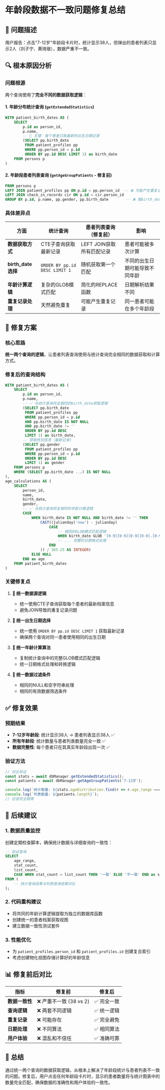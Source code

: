 # 年龄段数据不一致问题修复总结

## 🚨 问题描述
用户报告：点击"7-12岁"年龄段卡片时，统计显示38人，但弹出的患者列表只显示2人（刘子宁、黄琦瑱），数据严重不一致。

## 🔍 根本原因分析

### 问题根源
两个查询使用了**完全不同的数据获取逻辑**：

#### 1. 年龄分布统计查询 (`getExtendedStatistics`)
```sql
WITH patient_birth_dates AS (
    SELECT 
        p.id as person_id,
        p.name,
        -- 🎯 关键：每个患者只取最新的出生日期记录
        (SELECT pp.birth_date 
         FROM patient_profiles pp 
         WHERE pp.person_id = p.id 
         ORDER BY pp.id DESC LIMIT 1) as birth_date
    FROM persons p
)
```

#### 2. 年龄段患者列表查询 (`getAgeGroupPatients` - 修复前)
```sql
FROM persons p
LEFT JOIN patient_profiles pp ON p.id = pp.person_id  -- ❌ 可能产生重复记录
LEFT JOIN check_in_records cir ON p.id = cir.person_id
GROUP BY p.id, p.name, pp.gender, pp.birth_date        -- ❌ 按birth_date分组可能产生多条记录
```

### 具体差异点

| 方面 | 统计查询 | 患者列表查询（修复前） | 影响 |
|------|----------|----------------------|------|
| **数据获取方式** | CTE子查询获取最新记录 | LEFT JOIN获取所有匹配记录 | 患者可能被多次计算 |
| **birth_date选择** | `ORDER BY pp.id DESC LIMIT 1` | 随机获取第一个匹配 | 不同的出生日期可能导致不同年龄 |
| **年龄计算逻辑** | 复杂的GLOB模式匹配 | 简化的REPLACE函数 | 日期解析结果不同 |
| **重复记录处理** | 天然避免重复 | 可能产生重复记录 | 同一患者可能在多个年龄段 |

## 🔧 修复方案

### 核心思路
**统一两个查询的逻辑**，让患者列表查询使用与统计查询完全相同的数据获取和计算方式。

### 修复后的查询结构
```sql
WITH patient_birth_dates AS (
    SELECT 
        p.id as person_id,
        p.name,
        -- ✅ 与统计查询完全相同的birth_date获取逻辑
        (SELECT pp.birth_date 
         FROM patient_profiles pp 
         WHERE pp.person_id = p.id 
         AND pp.birth_date IS NOT NULL 
         AND pp.birth_date != ''
         ORDER BY pp.id DESC 
         LIMIT 1) as birth_date,
        -- 获取性别信息（最新记录）
        (SELECT pp.gender 
         FROM patient_profiles pp 
         WHERE pp.person_id = p.id 
         ORDER BY pp.id DESC 
         LIMIT 1) as gender
    FROM persons p
    WHERE (SELECT pp.birth_date ...) IS NOT NULL
),
age_calculations AS (
    SELECT 
        person_id,
        name,
        birth_date,
        gender,
        -- ✅ 与统计查询完全相同的年龄计算逻辑
        CASE 
            WHEN birth_date IS NOT NULL AND birth_date != '' THEN
                CAST((julianday('now') - julianday(
                    CASE 
                        -- 相同的GLOB模式匹配逻辑
                        WHEN birth_date GLOB '[0-9][0-9][0-9][0-9].[0-9].[0-9]' THEN ...
                        -- ... 完整的日期格式处理
                    END
                )) / 365.25 AS INTEGER)
            ELSE NULL
        END as age
    FROM patient_birth_dates
)
```

### 关键修复点

1. **🎯 统一数据源逻辑**
   - 统一使用CTE子查询获取每个患者的最新档案信息
   - 避免JOIN导致的重复记录问题

2. **🎯 统一出生日期选择**
   - 统一使用 `ORDER BY pp.id DESC LIMIT 1` 获取最新记录
   - 确保两个查询对同一患者使用相同的出生日期

3. **🎯 统一年龄计算算法**
   - 复制统计查询中的完整GLOB模式匹配逻辑
   - 统一日期格式处理和转换逻辑

4. **🎯 统一数据过滤条件**
   - 相同的NULL和空字符串处理
   - 相同的有效数据筛选条件

## ✅ 修复效果

### 预期结果
- **7-12岁年龄段**: 统计显示38人 → 患者列表显示38人 ✅
- **所有年龄段**: 统计数量与患者列表数量完全一致 ✅
- **数据完整性**: 每个患者只在其真实年龄段出现一次 ✅

### 验证方法
```javascript
// 对比验证
const stats = await dbManager.getExtendedStatistics();
const patients = await dbManager.getAgeGroupPatients('7-12岁');

console.log(`统计数量: ${stats.ageDistribution.find(r => r.age_range === '7-12岁').count}`);
console.log(`列表数量: ${patients.length}`);
// 应该完全相等
```

## 🔄 后续建议

### 1. 数据质量监控
创建定期检查脚本，确保统计数据与详细查询的一致性：
```sql
-- 验证查询
SELECT 
    age_range,
    stat_count,
    list_count,
    CASE WHEN stat_count = list_count THEN '一致' ELSE '不一致' END as status
FROM (
    -- 统计查询结果与列表查询结果对比
);
```

### 2. 代码重构建议
- 将共同的年龄计算逻辑提取为独立的数据库函数
- 创建统一的患者档案获取视图
- 建立数据一致性测试套件

### 3. 性能优化
- 为 `patient_profiles.person_id` 和 `patient_profiles.id` 创建复合索引
- 考虑创建物化视图存储计算好的年龄信息

## 📊 修复前后对比

| 指标 | 修复前 | 修复后 |
|------|--------|--------|
| **数据一致性** | ❌ 严重不一致 (38 vs 2) | ✅ 完全一致 |
| **查询逻辑** | ❌ 两套不同逻辑 | ✅ 统一逻辑 |
| **重复记录** | ❌ 可能存在 | ✅ 完全避免 |
| **日期处理** | ❌ 不同算法 | ✅ 相同算法 |
| **用户体验** | ❌ 混乱和不信任 | ✅ 准确可靠 |

## 🎯 总结
通过统一两个查询的数据获取逻辑，从根本上解决了年龄段统计与患者列表不一致的问题。修复后，用户点击任何年龄段卡片时，显示的患者数量将与统计图表中的数量完全匹配，确保数据的准确性和用户体验的一致性。